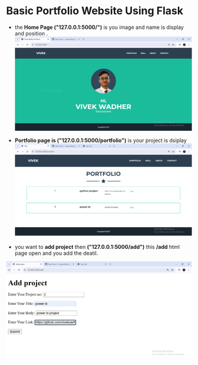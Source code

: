 # Basic Portfolio Website Using Flask
- the **Home Page ("127.0.0.1:5000/")** is you image and name is display and position .
![alt text](https://github.com/vivekuw/Basic_Portfolio_website_using_Flask/blob/main/photo/home.PNG)


- **Portfolio page is ("127.0.0.1:5000/portfolio")** is your project is dsiplay
![alt text](https://github.com/vivekuw/Basic_Portfolio_website_using_Flask/blob/main/photo/portfolio.PNG)

- you want to **add project** then **("127.0.0.1:5000/add")** this **/add** html page open and you add the deatil.

![alt text](https://github.com/vivekuw/Basic_Portfolio_website_using_Flask/blob/main/photo/add.PNG)

